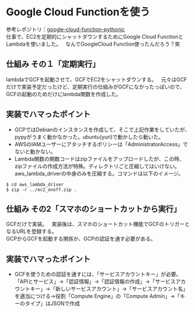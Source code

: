 # Google Cloud Functionを使う  
参考レポジトリ：[google-cloud-function-pythonic](https://github.com/GINK03/google-cloud-function-pythonic)  
仕事で、EC2を定期的にシャットダウンするためにGoogle Cloud FunctionとLambdaを使いました。  
なんでGoogleCloud Function使ったんだろう？笑  

## 仕組み その１「定期実行」  
lambdaでGCFを起動させて、GCFでEC2をシャットダウンする。  
元々はGCFだけで実装予定だったけど、定期実行の仕組みがGCFになかったっぽいので、GCFの起動のためだけにlambda関数を作成した。  

## 実装でハマったポイント  
- GCPではDebianのインスタンスを作成して、そこで上記作業をしていたが、pypyがうまく動かなかった。ubuntu(yuri)で動かしたら動いた。  
- AWSのIAMユーザーにアタッチするポリシーは「AdministratorAccess」でないと動かない。  
- Lambda関数の関数コードはzipファイルをアップロードしたが、この時、zipファイルの作成方法が特殊。ディレクトリごと圧縮してはいけない。aws_lambda_driverの中身のみを圧縮する。コマンドは以下のイメージ。  
```
$ cd aws_lambda_driver
$ zip -r ../ec2_onoff.zip .
```

## 仕組み その2「スマホのショートカットから実行」  
GCFだけで実装。  
実装後は、スマホのショートカット機能でGCFのトリガーとなるURLを登録する。  
GCPからGCFを起動する関係か、GCPの認証を通す必要がある。  

## 実装でハマったポイント  
- GCFを使うための認証を通すには、「サービスアカウントキー」が必要。「APIとサービス」→「認証情報」→「認証情報の作成」→「サービスアカウントキー」→「新しいサービスアカウント」→「サービスアカウント名」を適当につける→役割「Compute Engine」の「Compute Admin」→「キーのタイプ」はJSONで作成  



